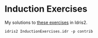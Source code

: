 # Induction Exercises

My solutions to [these
exercises](https://jamesrwilcox.com/InductionExercises.html) in Idris2.

`idris2 InductionExercises.idr -p contrib`

